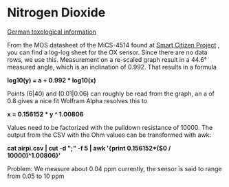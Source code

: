 # Nitrogen Dioxide

[German toxological information](http://gestis.itrust.de/nxt/gateway.dll/gestis_de/001090.xml?f=templates$fn=default.htm$3.0)

From the MOS datasheet of the MiCS-4514 found at
[Smart Citizen Project](http://futureeverything.org/projects/smart-citizen/)
, you can find a log-log sheet for the
OX sensor. Since there are no data rows, we use this. Measurement on a
re-scaled graph result in a 44.6° measured angle, which is an inclination of
0.992. That results in a formula

__log10(y) = a + 0.992 * log10(x)__

Points (6|40) and (0.01|0.06) can roughly be read from the graph, an a of 0.8 gives a nice fit
Wolfram Alpha resolves this to 

__x = 0.156152 * y ^ 1.00806__

Values need to be factorized with the pulldown resistance of 10000. 
The output from the CSV with the Ohm values can be transformed with awk: 

__cat airpi.csv | cut -d ";" -f 5 | awk '{print 0.156152\*($0 / 10000)^1.00806}'__

Problem: We measure about 0.04 ppm currently, the sensor is said to range from 0.05 to 10 ppm
